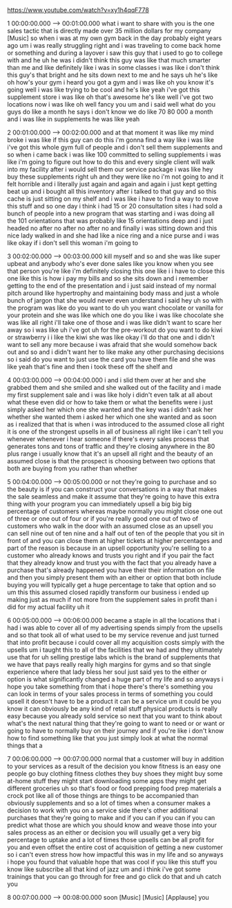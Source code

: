 https://www.youtube.com/watch?v=xy1h4qqF778

1 00:00:00.000 --\> 00:01:00.000 what i want to share with you is the
one sales tactic that is directly made over 35 million dollars for my
company \[Music\] so when i was at my own gym back in the day probably
eight years ago um i was really struggling right and i was traveling to
come back home or something and during a layover i saw this guy that i
used to go to college with and he uh he was i didn't think this guy was
like that much smarter than me and like definitely like i was in some
classes i was like i don't think this guy's that bright and he sits down
next to me and he says uh he's like oh how's your gym i heard you got a
gym and i was like oh you know it's going well i was like trying to be
cool and he's like yeah i've got this supplement store i was like oh
that's awesome he's like well i've got two locations now i was like oh
well fancy you um and i said well what do you guys do like a month he
says i don't know we do like 70 80 000 a month and i was like in
supplements he was like yeah

2 00:01:00.000 --\> 00:02:00.000 and at that moment it was like my mind
broke i was like if this guy can do this i'm gonna find a way like i was
like i've got this whole gym full of people and i don't sell them
supplements and so when i came back i was like 100 committed to selling
supplements i was like i'm going to figure out how to do this and every
single client will walk into my facility after i would sell them our
service package i was like hey buy these supplements right uh and they
were like no i'm not going to and it felt horrible and i literally just
again and again and again i just kept getting beat up and i bought all
this inventory after i talked to that guy and so this cache is just
sitting on my shelf and i was like i have to find a way to move this
stuff and so one day i think i had 15 or 20 consultation sites i had
sold a bunch of people into a new program that was starting and i was
doing all the 101 orientations that was probably like 15 orientations
deep and i just headed no after no after no after no and finally i was
sitting down and this nice lady walked in and she had like a nice ring
and a nice purse and i was like okay if i don't sell this woman i'm
going to

3 00:02:00.000 --\> 00:03:00.000 kill myself and so and she was like
super upbeat and anybody who's ever done sales like you know when you
see that person you're like i'm definitely closing this one like i i
have to close this one like this is how i pay my bills and so she sits
down and i remember getting to the end of the presentation and i just
said instead of my normal pitch around like hypertrophy and maintaining
body mass and just a whole bunch of jargon that she would never even
understand i said hey uh so with the program was like do you want to do
uh you want chocolate or vanilla for your protein and she was like which
one do you like i was like chocolate she was like all right i'll take
one of those and i was like didn't want to scare her away so i was like
uh i've got uh for the pre-workout do you want to do kiwi or strawberry
i i like the kiwi she was like okay i'll do that one and i didn't want
to sell any more because i was afraid that she would somehow back out
and so and i didn't want her to like make any other purchasing decisions
so i said do you want to just use the card you have them file and she
was like yeah that's fine and then i took these off the shelf and

4 00:03:00.000 --\> 00:04:00.000 i and i slid them over at her and she
grabbed them and she smiled and she walked out of the facility and i
made my first supplement sale and i was like holy i didn't even talk at
all about what these even did or how to take them or what the benefits
were i just simply asked her which one she wanted and the key was i
didn't ask her whether she wanted them i asked her which one she wanted
and as soon as i realized that that is when i was introduced to the
assumed close all right it is one of the strongest upsells in all of
business all right like i can't tell you whenever whenever i hear
someone if there's every sales process that generates tons and tons of
traffic and they're closing anywhere in the 80 plus range i usually know
that it's an upsell all right and the beauty of an assumed close is that
the prospect is choosing between two options that both are buying from
you rather than whether

5 00:04:00.000 --\> 00:05:00.000 or not they're going to purchase and so
the beauty is if you can construct your conversations in a way that
makes the sale seamless and make it assume that they're going to have
this extra thing with your program you can immediately upsell a big big
big percentage of customers whereas maybe normally you might close one
out of three or one out of four or if you're really good one out of two
of customers who walk in the door with an assumed close as an upsell you
can sell nine out of ten nine and a half out of ten of the people that
you sit in front of and you can close them at higher tickets at higher
percentages and part of the reason is because in an upsell opportunity
you're selling to a customer who already knows and trusts you right and
if you pair the fact that they already know and trust you with the fact
that you already have a purchase that's already happened you have their
their information on file and then you simply present them with an
either or option that both include buying you will typically get a huge
percentage to take that option and so um this this assumed closed
rapidly transform our business i ended up making just as much if not
more from the supplement sales in profit than i did for my actual
facility uh it

6 00:05:00.000 --\> 00:06:00.000 became a staple in all the locations
that i had i was able to cover all of my advertising spends simply from
the upsells and so that took all of what used to be my service revenue
and just turned that into profit because i could cover all my
acquisition costs simply with the upsells um i taught this to all of the
facilities that we had and they ultimately use that for uh selling
prestige labs which is the brand of supplements that we have that pays
really really high margins for gyms and so that single experience where
that lady bless her soul just said yes to the either or option is what
significantly changed a huge part of my life and so anyways i hope you
take something from that i hope there's there's something you can look
in terms of your sales process in terms of something you could upsell it
doesn't have to be a product it can be a service um it could be you know
it can obviously be any kind of retail stuff physical products is really
easy because you already sold service so next that you want to think
about what's the next natural thing that they're going to want to need
or or want or going to have to normally buy on their journey and if
you're like i don't know how to find something like that you just simply
look at what the normal things that a

7 00:06:00.000 --\> 00:07:00.000 normal that a customer will buy in
addition to your services as a result of the decision you know fitness
is an easy one people go buy clothing fitness clothes they buy shoes
they might buy some at-home stuff they might start downloading some apps
they might get different groceries uh so that's food or food prepping
food prep materials a crock pot like all of those things are things to
be accompanied than obviously supplements and so a lot of times when a
consumer makes a decision to work with you on a service side there's
other additional purchases that they're going to make and if you can if
you can if you can predict what those are which you should know and
weave those into your sales process as an either or decision you will
usually get a very big percentage to uptake and a lot of times those
upsells can be all profit for you and even offset the entire cost of
acquisition of getting a new customer so i can't even stress how how
impactful this was in my life and so anyways i hope you found that
valuable hope that was cool if you like this stuff you know like
subscribe all that kind of jazz um and i think i've got some trainings
that you can go through for free and go click do that and uh catch you

8 00:07:00.000 --\> 00:08:00.000 soon \[Music\] \[Music\] \[Applause\]
you
